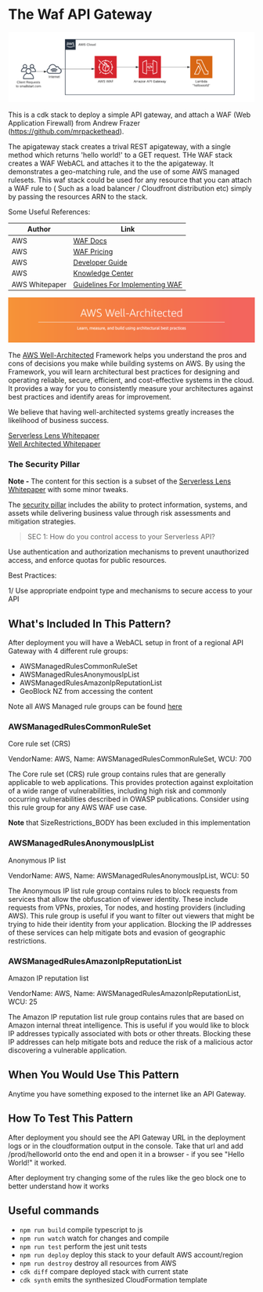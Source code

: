 # The Waf API Gateway

![architecture](img/the-waf-apigateway.png)

This is a cdk stack to deploy a simple API gateway, and attach a WAF (Web Application Firewall) from Andrew Frazer (<https://github.com/mrpackethead>).

The apigateway stack creates a trival REST apigateway, with a single method which returns 'hello world!' to a GET request. 
THe WAF stack creates a WAF WebACL and attaches it to the the apigateway. It demonstrates a geo-matching rule, and the use of some AWS managed rulesets. This waf stack could be used for any resource that you can attach a WAF rule to ( Such as a load balancer / Cloudfront distribution etc) simply by passing the resources ARN to the stack. 

Some Useful References:

| Author        | Link           |
| ------------- | ------------- |
| AWS      | [WAF Docs](https://aws.amazon.com/waf/) |
| AWS | [WAF Pricing](https://aws.amazon.com/waf/pricing/) |
| AWS | [Developer Guide](https://docs.aws.amazon.com/AmazonCloudFront/latest/DeveloperGuide/distribution-web-awswaf.html) |
| AWS | [Knowledge Center](https://aws.amazon.com/premiumsupport/knowledge-center/waf-block-common-attacks/) |
| AWS Whitepaper | [Guidelines For Implementing WAF](https://d1.awsstatic.com/whitepapers/guidelines-implementing-aws-waf.pdf) |

![AWS Well Architected](img/well_architected.png)

The [AWS Well-Architected](https://aws.amazon.com/architecture/well-architected/) Framework helps you understand the pros and cons of
decisions you make while building systems on AWS. By using the Framework, you will learn architectural best practices for designing and operating reliable, secure, efficient, and cost-effective systems in the cloud. It provides a way for you to consistently measure your architectures against best practices and identify areas for improvement.

We believe that having well-architected systems greatly increases the likelihood of business success.

[Serverless Lens Whitepaper](https://d1.awsstatic.com/whitepapers/architecture/AWS-Serverless-Applications-Lens.pdf) <br />
[Well Architected Whitepaper](http://d0.awsstatic.com/whitepapers/architecture/AWS_Well-Architected_Framework.pdf)

### The Security Pillar

<strong>Note -</strong> The content for this section is a subset of the [Serverless Lens Whitepaper](https://d1.awsstatic.com/whitepapers/architecture/AWS-Serverless-Applications-Lens.pdf) with some minor tweaks.

The [security pillar](https://d1.awsstatic.com/whitepapers/architecture/AWS-Serverless-Applications-Lens.pdf#page=38) includes the ability to protect information, systems, and assets while delivering business value through risk assessments and mitigation strategies.

> SEC 1: How do you control access to your Serverless API?

Use authentication and authorization mechanisms to prevent unauthorized access, and enforce quotas for public resources.

Best Practices:

1/ Use appropriate endpoint type and mechanisms to secure access to your API

## What's Included In This Pattern?

After deployment you will have a WebACL setup in front of a regional API Gateway with 4 different rule groups:

- AWSManagedRulesCommonRuleSet
- AWSManagedRulesAnonymousIpList
- AWSManagedRulesAmazonIpReputationList
- GeoBlock NZ from accessing the content

Note all AWS Managed rule groups can be found [here](https://docs.aws.amazon.com/waf/latest/developerguide/aws-managed-rule-groups-list.html)

### AWSManagedRulesCommonRuleSet

Core rule set (CRS)

VendorName: AWS, Name: AWSManagedRulesCommonRuleSet, WCU: 700

The Core rule set (CRS) rule group contains rules that are generally applicable to web applications. This provides protection against exploitation of a wide range of vulnerabilities, including high risk and commonly occurring vulnerabilities described in OWASP publications. Consider using this rule group for any AWS WAF use case.

**Note** that SizeRestrictions_BODY has been excluded in this implementation

### AWSManagedRulesAnonymousIpList

Anonymous IP list

VendorName: AWS, Name: AWSManagedRulesAnonymousIpList, WCU: 50

The Anonymous IP list rule group contains rules to block requests from services that allow the obfuscation of viewer identity. These include requests from VPNs, proxies, Tor nodes, and hosting providers (including AWS). This rule group is useful if you want to filter out viewers that might be trying to hide their identity from your application. Blocking the IP addresses of these services can help mitigate bots and evasion of geographic restrictions.

### AWSManagedRulesAmazonIpReputationList

Amazon IP reputation list

VendorName: AWS, Name: AWSManagedRulesAmazonIpReputationList, WCU: 25

The Amazon IP reputation list rule group contains rules that are based on Amazon internal threat intelligence. This is useful if you would like to block IP addresses typically associated with bots or other threats. Blocking these IP addresses can help mitigate bots and reduce the risk of a malicious actor discovering a vulnerable application.

## When You Would Use This Pattern

Anytime you have something exposed to the internet like an API Gateway.

## How To Test This Pattern

After deployment you should see the API Gateway URL in the deployment logs or in the cloudformation output in the console. Take that url and add /prod/helloworld onto the end and open it in a browser - if you see "Hello World!" it worked.

After deployment try changing some of the rules like the geo block one to better understand how it works

## Useful commands

 * `npm run build`   compile typescript to js
 * `npm run watch`   watch for changes and compile
 * `npm run test`    perform the jest unit tests
 * `npm run deploy`      deploy this stack to your default AWS account/region
 * `npm run destroy` destroy all resources from AWS
 * `cdk diff`        compare deployed stack with current state
 * `cdk synth`       emits the synthesized CloudFormation template
